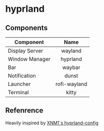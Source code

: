 # hyprland

## Components

| Component | Name |
|----------|:-------------:|
| Display Server | wayland |
| Window Manager | hyprland |
| Bar | waybar |
| Notification | dunst |
| Launcher | rofi-wayland |
| Terminal | kitty |

## Refenrence

Heavily inspired by [XNM1`s hyprland-config](https://github.com/XNM1/linux-nixos-hyprland-config-dotfiles)